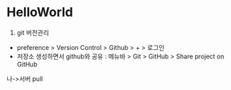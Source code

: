# HelloWorld

1. git 버전관리 
- preference > Version Control > Github > + > 로그인 
- 저장소 생성하면서 github와 공유 : 메뉴바 > Git > GitHub > Share project on GitHub 

나->서버 pull 
